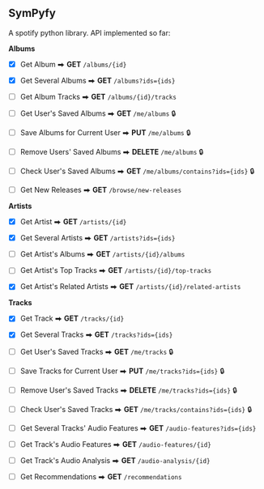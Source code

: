 ## SymPyfy ##

A spotify python library.
API implemented so far:


**Albums**
- [x] Get Album ⮕ **GET** `/albums/{id}`
- [x] Get Several Albums ⮕ **GET** `/albums?ids={ids}`
- [ ] Get Album Tracks ⮕ **GET** `/albums/{id}/tracks`
- [ ] Get User's Saved Albums ⮕ **GET** `/me/albums` 🔒
- [ ] Save Albums for Current User ⮕ **PUT** `/me/albums` 🔒
- [ ] Remove Users' Saved Albums ⮕ **DELETE** `/me/albums` 🔒
- [ ] Check User's Saved Albums ⮕ **GET** `/me/albums/contains?ids={ids}` 🔒
- [ ] Get New Releases ⮕ **GET** `/browse/new-releases`


**Artists**
- [x] Get Artist ⮕ **GET** `/artists/{id}`
- [x] Get Several Artists ⮕ **GET** `/artists?ids={ids}`
- [ ] Get Artist's Albums ⮕ **GET** `/artists/{id}/albums`
- [ ] Get Artist's Top Tracks ⮕ **GET** `/artists/{id}/top-tracks`
- [x] Get Artist's Related Artists ⮕ **GET** `/artists/{id}/related-artists`


**Tracks**
- [x] Get Track ⮕ **GET** `/tracks/{id}`
- [x] Get Several Tracks ⮕ **GET** `/tracks?ids={ids}`
- [ ] Get User's Saved Tracks ⮕ **GET** `/me/tracks` 🔒
- [ ] Save Tracks for Current User ⮕ **PUT** `/me/tracks?ids={ids}` 🔒
- [ ] Remove User's Saved Tracks ⮕ **DELETE** `/me/tracks?ids={ids}` 🔒
- [ ] Check User's Saved Tracks ⮕ **GET** `/me/tracks/contains?ids={ids}` 🔒
- [ ] Get Several Tracks' Audio Features ⮕ **GET** `/audio-features?ids={ids}`
- [ ] Get Track's Audio Features ⮕ **GET** `/audio-features/{id}`
- [ ] Get Track's Audio Analysis ⮕ **GET** `/audio-analysis/{id}`
- [ ] Get Recommendations ⮕ **GET** `/recommendations`


